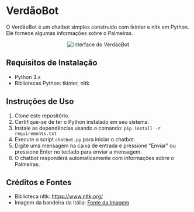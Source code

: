# VerdãoBot

O VerdãoBot é um chatbot simples construído com tkinter e nltk em Python. Ele fornece algumas informações sobre o Palmeiras.

<div style="text-align:center;">
    <img src="https://github.com/manuggetts/chatbot1/assets/141872152/2b1f6036-ae67-44d8-b39e-7323860c256d" alt="Interface do VerdãoBot" />
</div>

## Requisitos de Instalação

- Python 3.x
- Bibliotecas Python: tkinter, nltk

## Instruções de Uso

1. Clone este repositório.
2. Certifique-se de ter o Python instalado em seu sistema.
3. Instale as dependências usando o comando: `pip install -r requirements.txt`
4. Execute o script `chatbot.py` para iniciar o chatbot.
5. Digite uma mensagem na caixa de entrada e pressione "Enviar" ou pressione Enter no teclado para enviar a mensagem.
6. O chatbot responderá automaticamente com informações sobre o Palmeiras.

## Créditos e Fontes

- Biblioteca nltk: https://www.nltk.org/
- Imagem da bandeira da Itália: [Fonte da Imagem](https://static.todamateria.com.br/upload/ba/nd/bandeiraitalianatricolor-cke.jpg)

